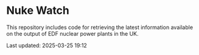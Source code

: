 # Nuke Watch

This repository includes code for retrieving the latest information available on the output of EDF nuclear power plants in the UK.

Last updated: 2025-03-25 19:12